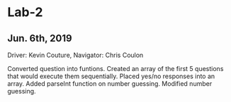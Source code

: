 # Lab-2

Jun. 6th, 2019
--------------
Driver: Kevin Couture, Navigator: Chris Coulon

Converted question into funtions. Created an array of the first 5 questions
that would execute them sequentially. Placed yes/no responses into an array.
Added parseInt function on number guessing. Modified number guessing.